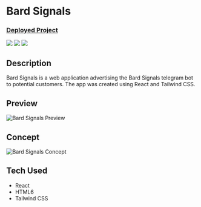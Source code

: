 # Bard Signals

### [Deployed Project](https://bardsignals.com/)

<p align="left">
  <img src="https://img.shields.io/badge/React-20232A?style=for-the-badge&logo=react&logoColor=61DAFB" />
  <img src="https://img.shields.io/badge/HTML5-E34F26?style=for-the-badge&logo=html5&logoColor=white" />
  <img src="https://img.shields.io/badge/Tailwind_CSS-38B2AC?style=for-the-badge&logo=tailwind-css&logoColor=white">
</p>

## Description
Bard Signals is a web application advertising the Bard Signals telegram bot to potential customers. The app was created using React and Tailwind CSS.

## Preview
![Bard Signals Preview](https://github.com/user-attachments/assets/9011da0c-eae6-4809-970d-ea57e3ce6b27)


## Concept
![Bard Signals Concept](https://github.com/user-attachments/assets/d1146a6c-5532-4a97-9167-ce91d6cd511f)

## Tech Used
- React
- HTML6
- Tailwind CSS
